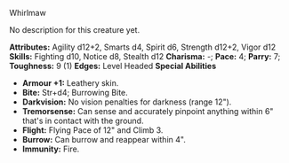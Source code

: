 Whirlmaw

No description for this creature yet.

**Attributes:** Agility d12+2, Smarts d4, Spirit d6, Strength d12+2,
Vigor d12
**Skills:** Fighting d10, Notice d8, Stealth d12
**Charisma:** -; **Pace:** 4; **Parry:** 7; **Toughness:** 9 (1)
**Edges:** Level Headed
**Special Abilities**
- **Armour +1:** Leathery skin.
- **Bite:** Str+d4; Burrowing Bite.
- **Darkvision:** No vision penalties for darkness (range 12").
- **Tremorsense:** Can sense and accurately pinpoint anything within 6"
that's in contact with the ground.
- **Flight:** Flying Pace of 12" and Climb 3.
- **Burrow:** Can burrow and reappear within 4".
- **Immunity:** Fire.

